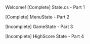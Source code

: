 Welcome!
[Complete] State.cs - Part 1

[Complete] MenuState - Part 2

[Incomplete] GameState - Part 3

[Incomplete] HighScore State - Part 4
